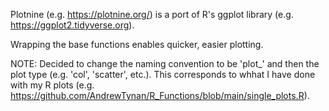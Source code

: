 
Plotnine (e.g. https://plotnine.org/) is a port of R's ggplot library (e.g. https://ggplot2.tidyverse.org). 

Wrapping the base functions enables quicker, easier plotting. 

NOTE: Decided to change the naming convention to be 'plot_' and then the plot type (e.g. 'col', 'scatter', etc.). This corresponds to whhat I have done with my R plots (e.g. https://github.com/AndrewTynan/R_Functions/blob/main/single_plots.R).
